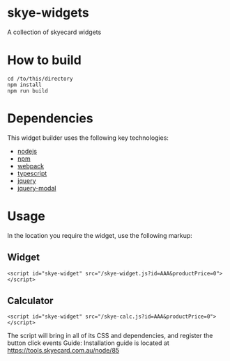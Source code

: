 # skye-widgets
A collection of skyecard widgets

# How to build
```
cd /to/this/directory
npm install
npm run build
```

# Dependencies
This widget builder uses the following key technologies:
* [nodejs](https://nodejs.org/en/)
* [npm](https://www.npmjs.com/get-npm)
* [webpack](https://webpack.js.org/guides/getting-started/)
* [typescript](https://www.typescriptlang.org/#download-links)
* [jquery](https://www.npmjs.com/package/jquery)
* [jquery-modal](http://jquerymodal.com/)

# Usage
In the location you require the widget, use the following markup:

## Widget
```
<script id="skye-widget" src="/skye-widget.js?id=AAA&productPrice=0"></script>
```

## Calculator
```
<script id="skye-widget" src="/skye-calc.js?id=AAA&productPrice=0"></script>
```

The script will bring in all of its CSS and dependencies, and register the button click events Guide: Installation guide is located at https://tools.skyecard.com.au/node/85
